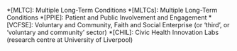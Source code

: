 *[MLTC]: Multiple Long-Term Conditions 
*[MLTCs]: Multiple Long-Term Conditions 
*[PPIE]: Patient and Public Involvement and Engagement
*[VCFSE]: Voluntary and Community, Faith and Social Enterprise (or ‘third’, or ‘voluntary and community’ sector)
*[CHIL]: Civic Health Innovation Labs (research centre at University of Liverpool)
